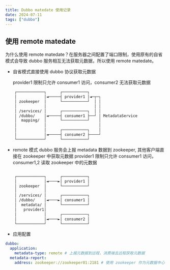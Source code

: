 ```yaml
---
title: Dubbo matedate 使用记录
date: 2024-07-11
tags: ["dubbo"]
---
```


## 使用 remote matedate

为什么使用 remote matedate？在服务器之间配置了端口限制，使用原有的自省模式会导致 dubbo 服务相互无法获取元数据，所以使用 remote matedate。

- 自省模式直接使用 dubbo 协议获取元数据

  provider1 限制只允许 consumer1 访问，consumer2 无法获取元数据

```txt
    ┌────────────┐      ┌───────────┐
    │            │◄─────┤ provider1 │◄─┬─┐
    │ zookeeper  │      └───────────┘  │ │
    │            │                     │ │
    │ /services/ │      ┌───────────┐  │ │
    │ /dubbo/    │◄─────┤ consumer1 ├──┘ │ MetadataService
    │  mapping/  │      └───────────┘    │
    │            │                       │
    │            │      ┌───────────┐    │
    │            │◄─────┤ consumer2 ├────┘
    └────────────┘      └───────────┘
```

- remote 模式 dubbo 服务会上报 metadata 数据到 zookeeper, 其他客户端直接在 zookeeper 中获取元数据
  provider1 限制只允许 consumer1 访问，consumer1,2 读取 zookeeper 中的元数据

```txt

    ┌────────────┐      ┌───────────┐
    │            │◄────►│ provider1 │
    │ zookeeper  │      └───────────┘
    │            │
    │ /services/ │      ┌───────────┐
    │ /dubbo/    │◄────►│ consumer1 │
    │  metadata/ │      └───────────┘
    │   provider1│
    │            │      ┌───────────┐
    │            │◄────►│ consumer2 │
    └────────────┘      └───────────┘

```

- 应用配置

```yml
dubbo:
  application:
    metadata-type: remote # 上报元数据到远程，消费端去远程获取元数据
  metadata-report:
    address: zookeeper://zookeeper01:2181 # 使用 zookeeper 作为元数据中心
```
